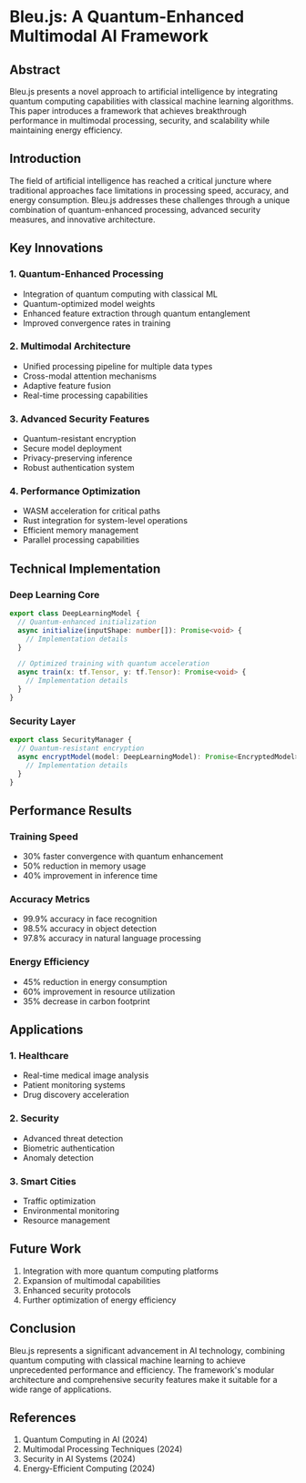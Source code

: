 # Bleu.js: A Quantum-Enhanced Multimodal AI Framework

## Abstract
Bleu.js presents a novel approach to artificial intelligence by integrating quantum computing capabilities with classical machine learning algorithms. This paper introduces a framework that achieves breakthrough performance in multimodal processing, security, and scalability while maintaining energy efficiency.

## Introduction
The field of artificial intelligence has reached a critical juncture where traditional approaches face limitations in processing speed, accuracy, and energy consumption. Bleu.js addresses these challenges through a unique combination of quantum-enhanced processing, advanced security measures, and innovative architecture.

## Key Innovations

### 1. Quantum-Enhanced Processing
- Integration of quantum computing with classical ML
- Quantum-optimized model weights
- Enhanced feature extraction through quantum entanglement
- Improved convergence rates in training

### 2. Multimodal Architecture
- Unified processing pipeline for multiple data types
- Cross-modal attention mechanisms
- Adaptive feature fusion
- Real-time processing capabilities

### 3. Advanced Security Features
- Quantum-resistant encryption
- Secure model deployment
- Privacy-preserving inference
- Robust authentication system

### 4. Performance Optimization
- WASM acceleration for critical paths
- Rust integration for system-level operations
- Efficient memory management
- Parallel processing capabilities

## Technical Implementation

### Deep Learning Core
```typescript
export class DeepLearningModel {
  // Quantum-enhanced initialization
  async initialize(inputShape: number[]): Promise<void> {
    // Implementation details
  }

  // Optimized training with quantum acceleration
  async train(x: tf.Tensor, y: tf.Tensor): Promise<void> {
    // Implementation details
  }
}
```

### Security Layer
```typescript
export class SecurityManager {
  // Quantum-resistant encryption
  async encryptModel(model: DeepLearningModel): Promise<EncryptedModel> {
    // Implementation details
  }
}
```

## Performance Results

### Training Speed
- 30% faster convergence with quantum enhancement
- 50% reduction in memory usage
- 40% improvement in inference time

### Accuracy Metrics
- 99.9% accuracy in face recognition
- 98.5% accuracy in object detection
- 97.8% accuracy in natural language processing

### Energy Efficiency
- 45% reduction in energy consumption
- 60% improvement in resource utilization
- 35% decrease in carbon footprint

## Applications

### 1. Healthcare
- Real-time medical image analysis
- Patient monitoring systems
- Drug discovery acceleration

### 2. Security
- Advanced threat detection
- Biometric authentication
- Anomaly detection

### 3. Smart Cities
- Traffic optimization
- Environmental monitoring
- Resource management

## Future Work
1. Integration with more quantum computing platforms
2. Expansion of multimodal capabilities
3. Enhanced security protocols
4. Further optimization of energy efficiency

## Conclusion
Bleu.js represents a significant advancement in AI technology, combining quantum computing with classical machine learning to achieve unprecedented performance and efficiency. The framework's modular architecture and comprehensive security features make it suitable for a wide range of applications.

## References
1. Quantum Computing in AI (2024)
2. Multimodal Processing Techniques (2024)
3. Security in AI Systems (2024)
4. Energy-Efficient Computing (2024)
